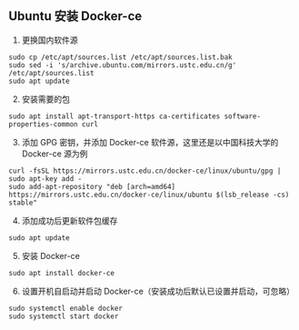 ## Ubuntu 安装 Docker-ce

1. 更换国内软件源

```
sudo cp /etc/apt/sources.list /etc/apt/sources.list.bak
sudo sed -i 's/archive.ubuntu.com/mirrors.ustc.edu.cn/g' /etc/apt/sources.list
sudo apt update
```

2. 安装需要的包

```
sudo apt install apt-transport-https ca-certificates software-properties-common curl
```

3. 添加 GPG 密钥，并添加 Docker-ce 软件源，这里还是以中国科技大学的 Docker-ce 源为例

```
curl -fsSL https://mirrors.ustc.edu.cn/docker-ce/linux/ubuntu/gpg | sudo apt-key add -
sudo add-apt-repository "deb [arch=amd64] https://mirrors.ustc.edu.cn/docker-ce/linux/ubuntu $(lsb_release -cs) stable"
```

4. 添加成功后更新软件包缓存

```
sudo apt update
```

5. 安装 Docker-ce

```
sudo apt install docker-ce
```

6. 设置开机自启动并启动 Docker-ce（安装成功后默认已设置并启动，可忽略）

```
sudo systemctl enable docker
sudo systemctl start docker
```
